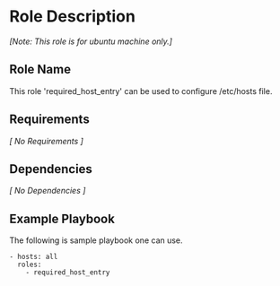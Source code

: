 Role Description
=========
   *[Note: This role is for ubuntu machine only.]*
   
Role Name 
---------

This role 'required_host_entry' can be used to configure /etc/hosts file.

Requirements
------------

*[ No Requirements ]*


Dependencies
------------

*[ No Dependencies ]*


Example Playbook
----------------
The following is sample playbook one can use.
 
    - hosts: all
      roles: 
        - required_host_entry 